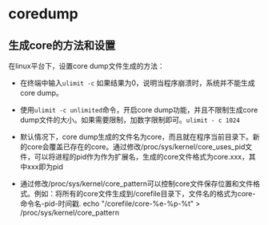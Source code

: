 # coredump

## 生成core的方法和设置

在linux平台下，设置core dump文件生成的方法：

- 在终端中输入`ulimit -c` 如果结果为0，说明当程序崩溃时，系统并不能生成core dump。

- 使用`ulimit -c unlimited`命令，开启core dump功能，并且不限制生成core dump文件的大小。如果需要限制，加数字限制即可。`ulimit - c 1024`

- 默认情况下，core dump生成的文件名为core，而且就在程序当前目录下。新的core会覆盖已存在的core。通过修改/proc/sys/kernel/core_uses_pid文件，可以将进程的pid作为作为扩展名，生成的core文件格式为core.xxx，其中xxx即为pid

- 通过修改/proc/sys/kernel/core_pattern可以控制core文件保存位置和文件格式。例如：将所有的core文件生成到/corefile目录下，文件名的格式为core-命令名-pid-时间戳. echo "/corefile/core-%e-%p-%t" > /proc/sys/kernel/core_pattern


